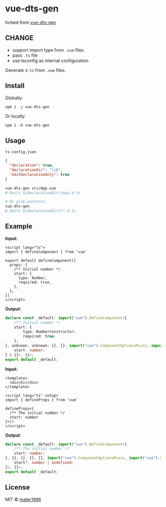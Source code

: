 # vue-dts-gen

forked from [vue-dts-gen](https://badgen.net/npm/v/vue-dts-gen)


## CHANGE

- support import type from `.vue` files.
- pass `.ts` file
- use tsconfig as internal configuration

Generate `d.ts` from `.vue` files.

## Install

Globally:

```bash
npm i -g vue-dts-gen
```

Or locally:

```
npm i -D vue-dts-gen
```

## Usage

`ts-config.json`

```json
{
  "declaration": true,
  "declarationDir": "lib",
  "emitDeclarationOnly": true
}
```

```bash
vue-dts-gen src/App.vue
# Emits ${declarationDir}/App.d.ts

# Or glob patterns
vue-dts-gen
# Emits ${declarationDir}/*.d.ts
```

## Example

**Input:**

```vue
<script lang="ts">
import { defineComponent } from 'vue'

export default defineComponent({
  props: {
    /** Initial number */
    start: {
      type: Number,
      required: true,
    },
  },
})
</script>
```

**Output:**

<!-- prettier-ignore -->
```ts
declare const _default: import("vue").DefineComponent<{
    /** Initial number */
    start: {
        type: NumberConstructor;
        required: true;
    };
}, unknown, unknown, {}, {}, import("vue").ComponentOptionsMixin, import("vue").ComponentOptionsMixin, Record<string, any>, string, import("vue").VNodeProps & import("vue").AllowedComponentProps & import("vue").ComponentCustomProps, Readonly<{
    start: number;
} & {}>, {}>;
export default _default;
```

**Input:**

```vue
<template>
  <div>hi</div>
</template>

<script lang="ts" setup>
import { defineProps } from 'vue'

defineProps<{
  /** The initial number */
  start: number
}>()
</script>
```

**Output**:

<!-- prettier-ignore -->
```ts
declare const _default: import("vue").DefineComponent<{
    /** The initial number */
    start: number;
}, {}, {}, {}, {}, import("vue").ComponentOptionsMixin, import("vue").ComponentOptionsMixin, import("vue").EmitsOptions, string, import("vue").VNodeProps & import("vue").AllowedComponentProps & import("vue").ComponentCustomProps, Readonly<{} & {
    start?: number | undefined;
}>, {}>;
export default _default;
```

## License

MIT &copy; [mater1996](https://github.com/sponsors/mater1996)

